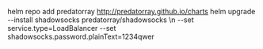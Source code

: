 helm repo add predatorray http://predatorray.github.io/charts
helm upgrade --install shadowsocks predatorray/shadowsocks \\n    --set service.type=LoadBalancer --set shadowsocks.password.plainText=1234qwer
